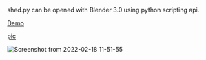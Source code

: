 shed.py can be opened with Blender 3.0 using python scripting api.

[Demo](https://shanegibney.github.io/shed/)

[pic](https://user-images.githubusercontent.com/17167992/154677053-1920bde4-7a34-4876-ae66-412d4c4e3f30.png)

![Screenshot from 2022-02-18 11-51-55](https://user-images.githubusercontent.com/17167992/154685072-f091ef8e-a465-4608-817e-d8b52ac94e26.png)
